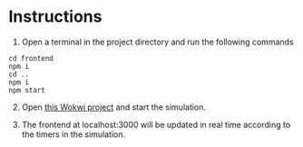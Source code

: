 # Instructions

1. Open a terminal in the project directory and run the following commands

```console
cd frontend
npm i
cd ..
npm i
npm start
```

2. Open [this Wokwi project](https://wokwi.com/projects/363357655550522369) and start the simulation.

3. The frontend at localhost:3000 will be updated in real time according to the timers in the simulation.
